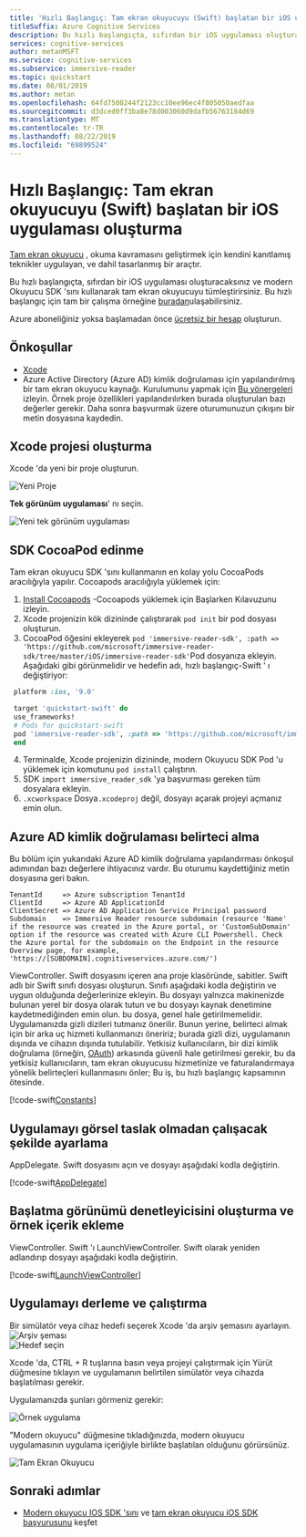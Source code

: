 ```yaml
---
title: 'Hızlı Başlangıç: Tam ekran okuyucuyu (Swift) başlatan bir iOS uygulaması oluşturma'
titleSuffix: Azure Cognitive Services
description: Bu hızlı başlangıçta, sıfırdan bir iOS uygulaması oluşturacaksınız ve tam ekran okuyucu işlevselliği eklersiniz.
services: cognitive-services
author: metanMSFT
ms.service: cognitive-services
ms.subservice: immersive-reader
ms.topic: quickstart
ms.date: 08/01/2019
ms.author: metan
ms.openlocfilehash: 64fd7508244f2123cc10ee96ec4f805050aedfaa
ms.sourcegitcommit: d3dced0ff3ba8e78d003060d9dafb56763184d69
ms.translationtype: MT
ms.contentlocale: tr-TR
ms.lasthandoff: 08/22/2019
ms.locfileid: "69899524"
---
```

# <a name="quickstart-create-an-ios-app-that-launches-the-immersive-reader-swift"></a>Hızlı Başlangıç: Tam ekran okuyucuyu (Swift) başlatan bir iOS uygulaması oluşturma

[Tam ekran okuyucu](https://www.onenote.com/learningtools) , okuma kavramasını geliştirmek için kendini kanıtlamış teknikler uygulayan, ve dahil tasarlanmış bir araçtır.

Bu hızlı başlangıçta, sıfırdan bir iOS uygulaması oluşturacaksınız ve modern Okuyucu SDK 'sını kullanarak tam ekran okuyucuyu tümleştirirsiniz. Bu hızlı başlangıç için tam bir çalışma örneğine [buradan](https://github.com/microsoft/immersive-reader-sdk/tree/master/iOS/samples/quickstart-swift)ulaşabilirsiniz.

Azure aboneliğiniz yoksa başlamadan önce [ücretsiz bir hesap](https://azure.microsoft.com/free/?WT.mc_id=A261C142F) oluşturun.

## <a name="prerequisites"></a>Önkoşullar

* [Xcode](https://apps.apple.com/us/app/xcode/id497799835?mt=12)
* Azure Active Directory (Azure AD) kimlik doğrulaması için yapılandırılmış bir tam ekran okuyucu kaynağı. Kurulumunu yapmak için [Bu yönergeleri](./azure-active-directory-authentication.md) izleyin. Örnek proje özellikleri yapılandırılırken burada oluşturulan bazı değerler gerekir. Daha sonra başvurmak üzere oturumunuzun çıkışını bir metin dosyasına kaydedin.

## <a name="create-an-xcode-project"></a>Xcode projesi oluşturma

Xcode 'da yeni bir proje oluşturun.

![Yeni Proje](./media/ios/xcode-create-project.png)

**Tek görünüm uygulaması**' nı seçin.

![Yeni tek görünüm uygulaması](./media/ios/xcode-single-view-app.png)

## <a name="get-the-sdk-cocoapod"></a>SDK CocoaPod edinme
Tam ekran okuyucu SDK 'sını kullanmanın en kolay yolu CocoaPods aracılığıyla yapılır. Cocoapods aracılığıyla yüklemek için:
1. [Install Cocoapods](http://guides.cocoapods.org/using/getting-started.html) -Cocoapods yüklemek için Başlarken Kılavuzunu izleyin.
2. Xcode projenizin kök dizininde çalıştırarak `pod init` bir pod dosyası oluşturun.
3.  CocoaPod öğesini ekleyerek `pod 'immersive-reader-sdk', :path => 'https://github.com/microsoft/immersive-reader-sdk/tree/master/iOS/immersive-reader-sdk'`Pod dosyanıza ekleyin. Aşağıdaki gibi görünmelidir ve hedefin adı, hızlı başlangıç-Swift ' ı değiştiriyor:
 ```ruby
  platform :ios, '9.0'

  target 'quickstart-swift' do
  use_frameworks!
  # Pods for quickstart-swift
  pod 'immersive-reader-sdk', :path => 'https://github.com/microsoft/immersive-reader-sdk/tree/master/iOS/immersive-reader-sdk'
  end
```
4. Terminalde, Xcode projenizin dizininde, modern Okuyucu SDK Pod 'u yüklemek için komutunu `pod install` çalıştırın.
5. SDK `import immersive_reader_sdk` 'ya başvurması gereken tüm dosyalara ekleyin.
6. `.xcworkspace` Dosya`.xcodeproj` değil, dosyayı açarak projeyi açmanız emin olun.

## <a name="acquire-an-azure-ad-authentication-token"></a>Azure AD kimlik doğrulaması belirteci alma

Bu bölüm için yukarıdaki Azure AD kimlik doğrulama yapılandırması önkoşul adımından bazı değerlere ihtiyacınız vardır. Bu oturumu kaydettiğiniz metin dosyasına geri bakın.

````text
TenantId     => Azure subscription TenantId
ClientId     => Azure AD ApplicationId
ClientSecret => Azure AD Application Service Principal password
Subdomain    => Immersive Reader resource subdomain (resource 'Name' if the resource was created in the Azure portal, or 'CustomSubDomain' option if the resource was created with Azure CLI Powershell. Check the Azure portal for the subdomain on the Endpoint in the resource Overview page, for example, 'https://[SUBDOMAIN].cognitiveservices.azure.com/')
````

ViewController. Swift dosyasını içeren ana proje klasöründe, sabitler. Swift adlı bir Swift sınıfı dosyası oluşturun. Sınıfı aşağıdaki kodla değiştirin ve uygun olduğunda değerlerinize ekleyin. Bu dosyayı yalnızca makinenizde bulunan yerel bir dosya olarak tutun ve bu dosyayı kaynak denetimine kaydetmediğinden emin olun. bu dosya, genel hale getirilmemelidir. Uygulamanızda gizli dizileri tutmanız önerilir. Bunun yerine, belirteci almak için bir arka uç hizmeti kullanmanızı öneririz; burada gizli dizi, uygulamanın dışında ve cihazın dışında tutulabilir. Yetkisiz kullanıcıların, bir dizi kimlik doğrulama (örneğin, [OAuth](https://oauth.net/2/)) arkasında güvenli hale getirilmesi gerekir, bu da yetkisiz kullanıcıların, tam ekran okuyucusu hizmetinize ve faturalandırmaya yönelik belirteçleri kullanmasını önler; Bu iş, bu hızlı başlangıç kapsamının ötesinde.

[!code-swift[Constants](~/ImmersiveReaderSdk/iOS/samples/quickstart-swift/quickstart-swift/Constants.swift)]

## <a name="set-up-the-app-to-run-without-a-storyboard"></a>Uygulamayı görsel taslak olmadan çalışacak şekilde ayarlama

AppDelegate. Swift dosyasını açın ve dosyayı aşağıdaki kodla değiştirin.

[!code-swift[AppDelegate](~/ImmersiveReaderSdk/iOS/samples/quickstart-swift/quickstart-swift/AppDelegate.swift)]

## <a name="create-the-launch-view-controller-and-add-sample-content"></a>Başlatma görünümü denetleyicisini oluşturma ve örnek içerik ekleme

ViewController. Swift 'ı LaunchViewController. Swift olarak yeniden adlandırıp dosyayı aşağıdaki kodla değiştirin.

[!code-swift[LaunchViewController](~/ImmersiveReaderSdk/iOS/samples/quickstart-swift/quickstart-swift/LaunchViewController.swift)]

## <a name="build-and-run-the-app"></a>Uygulamayı derleme ve çalıştırma

Bir simülatör veya cihaz hedefi seçerek Xcode 'da arşiv şemasını ayarlayın.
![Arşiv şeması](./media/ios/xcode-archive-scheme.png)<br/>
![Hedef seçin](./media/ios/xcode-select-target.png)

Xcode 'da, CTRL + R tuşlarına basın veya projeyi çalıştırmak için Yürüt düğmesine tıklayın ve uygulamanın belirtilen simülatör veya cihazda başlatılması gerekir.

Uygulamanızda şunları görmeniz gerekir:

![Örnek uygulama](./media/ios/sample-app-ipad.png)

"Modern okuyucu" düğmesine tıkladığınızda, modern okuyucu uygulamasının uygulama içeriğiyle birlikte başlatılan olduğunu görürsünüz.

![Tam Ekran Okuyucu](./media/ios/immersive-reader-ipad.png)

## <a name="next-steps"></a>Sonraki adımlar

* [Modern okuyucu IOS SDK 'sını](https://github.com/microsoft/immersive-reader-sdk/tree/master/iOS) ve [tam ekran okuyucu iOS SDK başvurusunu](./ios-reference.md) keşfet
